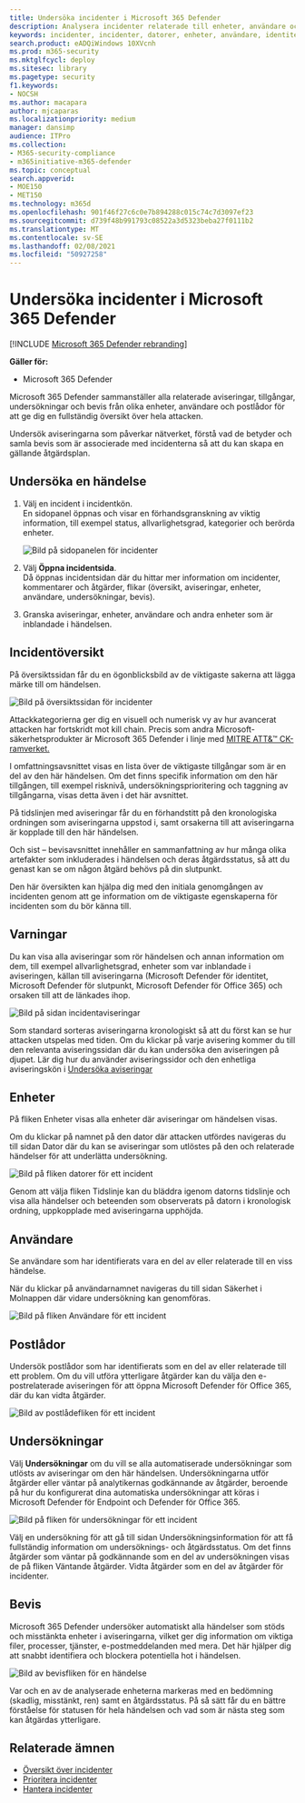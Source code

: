 ```yaml
---
title: Undersöka incidenter i Microsoft 365 Defender
description: Analysera incidenter relaterade till enheter, användare och postlådor.
keywords: incidenter, incidenter, datorer, enheter, användare, identiteter, e-post, e-post, postlåda, undersökning, diagram, bevis
search.product: eADQiWindows 10XVcnh
ms.prod: m365-security
ms.mktglfcycl: deploy
ms.sitesec: library
ms.pagetype: security
f1.keywords:
- NOCSH
ms.author: macapara
author: mjcaparas
ms.localizationpriority: medium
manager: dansimp
audience: ITPro
ms.collection:
- M365-security-compliance
- m365initiative-m365-defender
ms.topic: conceptual
search.appverid:
- MOE150
- MET150
ms.technology: m365d
ms.openlocfilehash: 901f46f27c6c0e7b894288c015c74c7d3097ef23
ms.sourcegitcommit: d739f48b991793c08522a3d5323beba27f0111b2
ms.translationtype: MT
ms.contentlocale: sv-SE
ms.lasthandoff: 02/08/2021
ms.locfileid: "50927258"
---
```

# <a name="investigate-incidents-in-microsoft-365-defender"></a>Undersöka incidenter i Microsoft 365 Defender

[!INCLUDE [Microsoft 365 Defender rebranding](../includes/microsoft-defender.md)]


**Gäller för:**

- Microsoft 365 Defender

Microsoft 365 Defender sammanställer alla relaterade aviseringar, tillgångar, undersökningar och bevis från olika enheter, användare och postlådor för att ge dig en fullständig översikt över hela attacken.

Undersök aviseringarna som påverkar nätverket, förstå vad de betyder och samla bevis som är associerade med incidenterna så att du kan skapa en gällande åtgärdsplan.

## <a name="investigate-an-incident"></a>Undersöka en händelse

1. Välj en incident i incidentkön. <BR> En sidopanel öppnas och visar en förhandsgranskning av viktig information, till exempel status, allvarlighetsgrad, kategorier och berörda enheter.

    ![Bild på sidopanelen för incidenter](../../media/incident-side-panel.png)

2. Välj **Öppna incidentsida**. <BR> Då öppnas incidentsidan där du hittar mer information om incidenter, kommentarer och åtgärder, flikar (översikt, aviseringar, enheter, användare, undersökningar, bevis).

3. Granska aviseringar, enheter, användare och andra enheter som är inblandade i händelsen.

## <a name="incident-overview"></a>Incidentöversikt

På översiktssidan får du en ögonblicksbild av de viktigaste sakerna att lägga märke till om händelsen.

![Bild på översiktssidan för incidenter](../../media/incidents-overview.png)

Attackkategorierna ger dig en visuell och numerisk vy av hur avancerat attacken har fortskridt mot kill chain. Precis som andra Microsoft-säkerhetsprodukter är Microsoft 365 Defender i linje med [MITRE ATT&&trade; CK-ramverket.](https://attack.mitre.org/)

I omfattningsavsnittet visas en lista över de viktigaste tillgångar som är en del av den här händelsen. Om det finns specifik information om den här tillgången, till exempel risknivå, undersökningsprioritering och taggning av tillgångarna, visas detta även i det här avsnittet.

På tidslinjen med aviseringar får du en förhandstitt på den kronologiska ordningen som aviseringarna uppstod i, samt orsakerna till att aviseringarna är kopplade till den här händelsen.

Och sist – bevisavsnittet innehåller en sammanfattning av hur många olika artefakter som inkluderades i händelsen och deras åtgärdsstatus, så att du genast kan se om någon åtgärd behövs på din slutpunkt.

Den här översikten kan hjälpa dig med den initiala genomgången av incidenten genom att ge information om de viktigaste egenskaperna för incidenten som du bör känna till.

## <a name="alerts"></a>Varningar

Du kan visa alla aviseringar som rör händelsen och annan information om dem, till exempel allvarlighetsgrad, enheter som var inblandade i aviseringen, källan till aviseringarna (Microsoft Defender för identitet, Microsoft Defender för slutpunkt, Microsoft Defender för Office 365) och orsaken till att de länkades ihop.

![Bild på sidan incidentaviseringar](../../media/incident-alerts.png)

Som standard sorteras aviseringarna kronologiskt så att du först kan se hur attacken utspelas med tiden. Om du klickar på varje avisering kommer du till den relevanta aviseringssidan där du kan undersöka den aviseringen på djupet. Lär dig hur du använder aviseringssidor och den enhetliga aviseringskön i [Undersöka aviseringar](investigate-alerts.md)

## <a name="devices"></a>Enheter

På fliken Enheter visas alla enheter där aviseringar om händelsen visas.

Om du klickar på namnet på den dator där attacken utfördes navigeras du till sidan Dator där du kan se aviseringar som utlöstes på den och relaterade händelser för att underlätta undersökning.

![Bild på fliken datorer för ett incident](../../media/incident-machines.png)

Genom att välja fliken Tidslinje kan du bläddra igenom datorns tidslinje och visa alla händelser och beteenden som observerats på datorn i kronologisk ordning, uppkopplade med aviseringarna upphöjda.

## <a name="users"></a>Användare

Se användare som har identifierats vara en del av eller relaterade till en viss händelse.

När du klickar på användarnamnet navigeras du till sidan Säkerhet i Molnappen där vidare undersökning kan genomföras.

![Bild på fliken Användare för ett incident](../../media/incident-users.png)

## <a name="mailboxes"></a>Postlådor

Undersök postlådor som har identifierats som en del av eller relaterade till ett problem. Om du vill utföra ytterligare åtgärder kan du välja den e-postrelaterade aviseringen för att öppna Microsoft Defender för Office 365, där du kan vidta åtgärder.

![Bild av postlådefliken för ett incident](../../media/incident-mailboxes.png)

## <a name="investigations"></a>Undersökningar

Välj **Undersökningar** om du vill se alla automatiserade undersökningar som utlösts av aviseringar om den här händelsen. Undersökningarna utför åtgärder eller väntar på analytikernas godkännande av åtgärder, beroende på hur du konfigurerat dina automatiska undersökningar att köras i Microsoft Defender för Endpoint och Defender för Office 365.

![Bild på fliken för undersökningar för ett incident](../../media/incident-investigations.png)

Välj en undersökning för att gå till sidan Undersökningsinformation för att få fullständig information om undersöknings- och åtgärdsstatus. Om det finns åtgärder som väntar på godkännande som en del av undersökningen visas de på fliken Väntande åtgärder. Vidta åtgärder som en del av åtgärder för incidenter.

## <a name="evidence"></a>Bevis

Microsoft 365 Defender undersöker automatiskt alla händelser som stöds och misstänkta enheter i aviseringarna, vilket ger dig information om viktiga filer, processer, tjänster, e-postmeddelanden med mera. Det här hjälper dig att snabbt identifiera och blockera potentiella hot i händelsen.

![Bild av bevisfliken för en händelse](../../media/incident-evidence.png)

Var och en av de analyserade enheterna markeras med en bedömning (skadlig, misstänkt, ren) samt en åtgärdsstatus. På så sätt får du en bättre förståelse för statusen för hela händelsen och vad som är nästa steg som kan åtgärdas ytterligare.

## <a name="related-topics"></a>Relaterade ämnen

- [Översikt över incidenter](incidents-overview.md)
- [Prioritera incidenter](incident-queue.md)
- [Hantera incidenter](manage-incidents.md)

